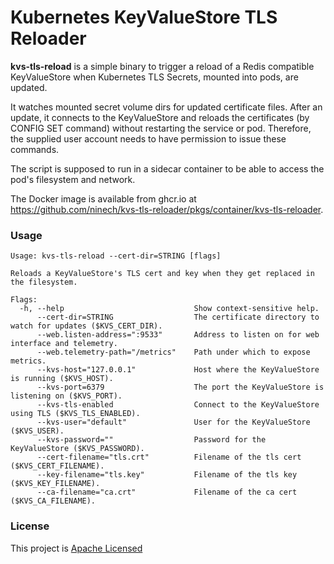 # Kubernetes KeyValueStore TLS Reloader

**kvs-tls-reload** is a simple binary to trigger a reload of a Redis compatible KeyValueStore when
Kubernetes TLS Secrets, mounted into pods, are updated.

It watches mounted secret volume dirs for updated certificate files. After an update, it connects to
the KeyValueStore and reloads the certificates (by CONFIG SET command) without restarting the service
or pod. Therefore, the supplied user account needs to have permission to issue these commands.

The script is supposed to run in a sidecar container to be able to access the pod's filesystem and
network.

The Docker image is available from ghcr.io at <https://github.com/ninech/kvs-tls-reloader/pkgs/container/kvs-tls-reloader>.

### Usage

```
Usage: kvs-tls-reload --cert-dir=STRING [flags]

Reloads a KeyValueStore's TLS cert and key when they get replaced in the filesystem.

Flags:
  -h, --help                             Show context-sensitive help.
      --cert-dir=STRING                  The certificate directory to watch for updates ($KVS_CERT_DIR).
      --web.listen-address=":9533"       Address to listen on for web interface and telemetry.
      --web.telemetry-path="/metrics"    Path under which to expose metrics.
      --kvs-host="127.0.0.1"             Host where the KeyValueStore is running ($KVS_HOST).
      --kvs-port=6379                    The port the KeyValueStore is listening on ($KVS_PORT).
      --kvs-tls-enabled                  Connect to the KeyValueStore using TLS ($KVS_TLS_ENABLED).
      --kvs-user="default"               User for the KeyValueStore ($KVS_USER).
      --kvs-password=""                  Password for the KeyValueStore ($KVS_PASSWORD).
      --cert-filename="tls.crt"          Filename of the tls cert ($KVS_CERT_FILENAME).
      --key-filename="tls.key"           Filename of the tls key ($KVS_KEY_FILENAME).
      --ca-filename="ca.crt"             Filename of the ca cert ($KVS_CA_FILENAME).

```

### License

This project is [Apache Licensed](LICENSE.txt)

